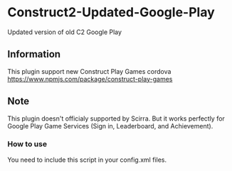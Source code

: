 # Construct2-Updated-Google-Play
 Updated version of old C2 Google Play

## Information
This plugin support new Construct Play Games cordova
https://www.npmjs.com/package/construct-play-games

## Note
This plugin doesn't officialy supported by Scirra.
But it works perfectly for Google Play Game Services (Sign in, Leaderboard, and Achievement).

### How to use
You need to include this script in your config.xml files.
<plugin name="construct-play-games">
		<variable name="APP_ID" value="YOUR_APP_ID" />
</plugin>



